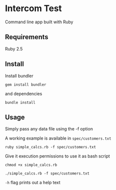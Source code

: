 # Intercom Test
Command line app built with Ruby

## Requirements
Ruby 2.5

## Install
Install bundler

`gem install bundler`

and dependencies

`bundle install`

## Usage
Simply pass any data file using the -f option

A working example is available in `spec/customers.txt`

`ruby simple_calcs.rb -f spec/customers.txt`

Give it execution permissions to use it as bash script

`chmod +x simple_calcs.rb`

`./simple_calcs.rb -f spec/customers.txt`

`-h` flag prints out a help text
